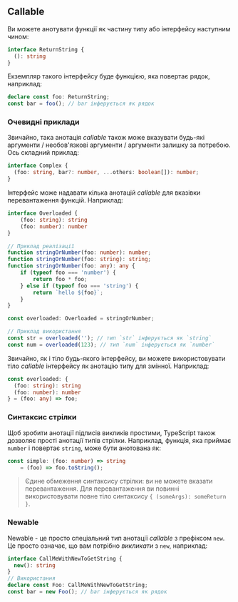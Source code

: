 ## Callable
Ви можете анотувати функції як частину типу або інтерфейсу наступним чином:

```ts
interface ReturnString {
  (): string
}
```
Екземпляр такого інтерфейсу буде функцією, яка повертає рядок, наприклад:

```ts
declare const foo: ReturnString;
const bar = foo(); // bar інферується як рядок
```

### Очевидні приклади
Звичайно, така анотація *callable* також може вказувати будь-які аргументи / необов'язкові аргументи / аргументи залишку за потребою. Ось складний приклад:

```ts
interface Complex {
  (foo: string, bar?: number, ...others: boolean[]): number;
}
```

Інтерфейс може надавати кілька анотацій *callable* для вказівки перевантаження функцій. Наприклад:

```ts
interface Overloaded {
    (foo: string): string
    (foo: number): number
}

// Приклад реалізації
function stringOrNumber(foo: number): number;
function stringOrNumber(foo: string): string;
function stringOrNumber(foo: any): any {
    if (typeof foo === 'number') {
        return foo * foo;
    } else if (typeof foo === 'string') {
        return `hello ${foo}`;
    }
}

const overloaded: Overloaded = stringOrNumber;

// Приклад використання
const str = overloaded(''); // тип `str` інферується як `string`
const num = overloaded(123); // тип `num` інферується як `number`
```

Звичайно, як і тіло будь-якого інтерфейсу, ви можете використовувати тіло *callable* інтерфейсу як анотацію типу для змінної. Наприклад:

```ts
const overloaded: {
  (foo: string): string
  (foo: number): number
} = (foo: any) => foo;
```

### Синтаксис стрілки
Щоб зробити анотації підписів викликів простими, TypeScript також дозволяє прості анотації типів стрілки. Наприклад, функція, яка приймає `number` і повертає `string`, може бути анотована як:

```ts
const simple: (foo: number) => string
    = (foo) => foo.toString();
```

> Єдине обмеження синтаксису стрілки: ви не можете вказати перевантаження. Для перевантаження ви повинні використовувати повне тіло синтаксису `{ (someArgs): someReturn }`.

### Newable

Newable - це просто спеціальний тип анотації *callable* з префіксом `new`. Це просто означає, що вам потрібно *викликати* з `new`, наприклад:

```ts
interface CallMeWithNewToGetString {
  new(): string
}
// Використання
declare const Foo: CallMeWithNewToGetString;
const bar = new Foo(); // bar інферується як рядок
```